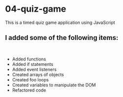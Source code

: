 # 04-quiz-game
This is a timed quiz game application using JavaScript

## I added some of the following items: <br />
<br />

- Added functions
- Added if statements
- Added event listeners
- Created arrays of objects
- Created foo loops
- Created variables to manipulate the DOM
- Refactored code


